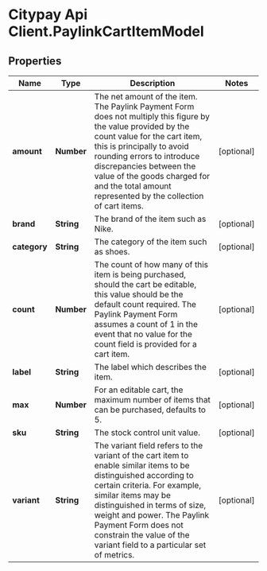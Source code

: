 # Citypay Api Client.PaylinkCartItemModel

## Properties

Name | Type | Description | Notes
------------ | ------------- | ------------- | -------------
**amount** | **Number** | The net amount of the item. The Paylink Payment Form does not multiply this figure by the value provided by the count value for the cart item, this is principally to avoid rounding errors to introduce discrepancies between the value of the goods charged for and the total amount represented by the collection of cart items. | [optional] 
**brand** | **String** | The brand of the item such as Nike. | [optional] 
**category** | **String** | The category of the item such as shoes. | [optional] 
**count** | **Number** | The count of how many of this item is being purchased, should the cart be editable, this value should be the default count required. The Paylink Payment Form assumes a count of 1 in the event that no value for the count field is provided for a cart item. | [optional] 
**label** | **String** | The label which describes the item. | [optional] 
**max** | **Number** | For an editable cart, the maximum number of items that can be purchased, defaults to 5. | [optional] 
**sku** | **String** | The stock control unit value. | [optional] 
**variant** | **String** | The variant field refers to the variant of the cart item to enable similar items to be distinguished according to certain criteria. For example, similar items may be distinguished in terms of size, weight and power. The Paylink Payment Form does not constrain the value of the variant field to a particular set of metrics. | [optional] 


